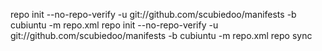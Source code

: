 
repo init --no-repo-verify -u git://github.com/scubiedoo/manifests -b cubiuntu -m repo.xml 
repo init --no-repo-verify -u git://github.com/scubiedoo/manifests -b cubiuntu -m repo.xml 
repo sync
